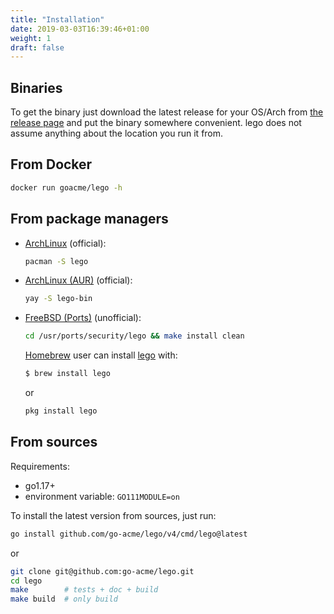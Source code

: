```yaml
---
title: "Installation"
date: 2019-03-03T16:39:46+01:00
weight: 1
draft: false
---
```


## Binaries

To get the binary just download the latest release for your OS/Arch from [the release page](https://github.com/go-acme/lego/releases) and put the binary somewhere convenient.
lego does not assume anything about the location you run it from.

## From Docker

```bash
docker run goacme/lego -h
```

## From package managers

- [ArchLinux](https://archlinux.org/packages/community/x86_64/lego/) (official):

  ```bash
  pacman -S lego
  ```

- [ArchLinux (AUR)](https://aur.archlinux.org/packages/lego-bin) (official):

  ```bash
  yay -S lego-bin
  ```

- [FreeBSD (Ports)](https://www.freshports.org/security/lego) (unofficial):

  ```bash
  cd /usr/ports/security/lego && make install clean
  ```

  [Homebrew](https://brew.sh/) user can install [lego](https://formulae.brew.sh/formula/lego) with:

  ```bash
  $ brew install lego

  ```

  or

  ```bash
  pkg install lego
  ```

## From sources

Requirements:

- go1.17+
- environment variable: `GO111MODULE=on`

To install the latest version from sources, just run:

```bash
go install github.com/go-acme/lego/v4/cmd/lego@latest
```

or

```bash
git clone git@github.com:go-acme/lego.git
cd lego
make        # tests + doc + build
make build  # only build
```
